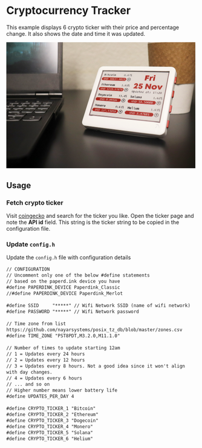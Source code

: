 # Cryptocurrency Tracker
This example displays 6 crypto ticker with their price and percentage change.
It also shows the date and time it was updated.

<img src="Crypto_Tracker.png" width="500" alt="Crypto tracker image">

## Usage

### Fetch crypto ticker
Visit [coingecko](www.coingecko.com) and search for the ticker you like.
Open the ticker page and note the **API id** field. This string is the ticker string
to be copied in the configuration file.

### Update `config.h`

Update the `config.h` file with configuration details

```
// CONFIGURATION
// Uncomment only one of the below #define statements
// based on the paperd.ink device you have
#define PAPERDINK_DEVICE Paperdink_Classic
//#define PAPERDINK_DEVICE Paperdink_Merlot

#define SSID     "*****" // Wifi Network SSID (name of wifi network)
#define PASSWORD "*****" // Wifi Network password

// Time zone from list https://github.com/nayarsystems/posix_tz_db/blob/master/zones.csv
#define TIME_ZONE "PST8PDT,M3.2.0,M11.1.0"

// Number of times to update starting 12am
// 1 = Updates every 24 hours
// 2 = Updates every 12 hours
// 3 = Updates every 8 hours. Not a good idea since it won't align with day changes.
// 4 = Updates every 6 hours
// ... and so on
// Higher number means lower battery life
#define UPDATES_PER_DAY 4

#define CRYPTO_TICKER_1 "Bitcoin"
#define CRYPTO_TICKER_2 "Ethereum"
#define CRYPTO_TICKER_3 "Dogecoin"
#define CRYPTO_TICKER_4 "Monero"
#define CRYPTO_TICKER_5 "Solana"
#define CRYPTO_TICKER_6 "Helium"
```

